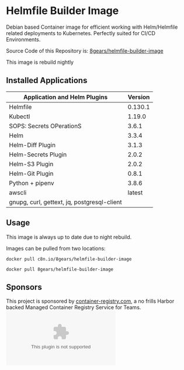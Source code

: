 # Helmfile Builder Image

Debian based Container image for efficient working with Helm/Helmfile related deployments to Kubernetes. 
Perfectly suited for CI/CD Environments.  

Source Code of this Repository is: [8gears/helmfile-builder-image](https://github.com/8gears/helmfile-builder-image/)

This image is rebuild nightly

## Installed Applications

| Application and Helm Plugins                | Version |
| ------------------------------------------- | ------- |
| Helmfile                                    | 0.130.1 |
| Kubectl                                     | 1.19.0  |
| SOPS: Secrets OPerationS                    | 3.6.1   |
| Helm                                        | 3.3.4   |
| Helm-Diff Plugin                            | 3.1.3   |
| Helm-Secrets Plugin                         | 2.0.2   |
| Helm-S3 Plugin                              | 2.0.2   |
| Helm-Git Plugin                             | 0.8.1   |
| Python  + pipenv                            | 3.8.6   |
| awscli                                      | latest  |
| gnupg, curl, gettext, jq, postgresql-client |         |

## Usage

This image is always up to date due to night rebuild. 

Images can be pulled from two locations:

```shell script
docker pull c8n.io/8gears/helmfile-builder-image
```

```shell script
docker pull 8gears/helmfile-builder-image
```

## Sponsors

This project is sponsored by [container-registry.com](https://container-registry.com/), a no frills Harbor backed Managed Container Registry Service for Teams.
[![](https://logo.clearbit.com/container-registry.com)](https://container-registry.com/)
